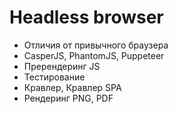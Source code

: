 # Headless browser

- Отличия от привычного браузера
- CasperJS, PhantomJS, Puppeteer
- Пререндеринг JS
- Тестирование
- Кравлер, Кравлер SPA
- Рендеринг PNG, PDF
